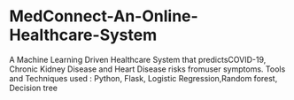 # MedConnect-An-Online-Healthcare-System
A Machine Learning Driven Healthcare System that predictsCOVID-19, Chronic Kidney Disease and Heart Disease risks fromuser symptoms. Tools and Techniques used : Python, Flask, Logistic Regression,Random forest, Decision tree
